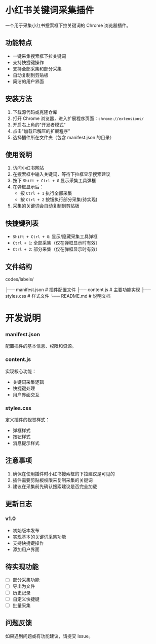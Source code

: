 # 小红书关键词采集插件

一个用于采集小红书搜索框下拉关键词的 Chrome 浏览器插件。

## 功能特点

- 一键采集搜索框下拉关键词
- 支持快捷键操作
- 支持全部采集和部分采集
- 自动复制到剪贴板
- 简洁的用户界面

## 安装方法

1. 下载源代码或克隆仓库
2. 打开 Chrome 浏览器，进入扩展程序页面：`chrome://extensions/`
3. 开启右上角的"开发者模式"
4. 点击"加载已解压的扩展程序"
5. 选择插件所在文件夹（包含 manifest.json 的目录）

## 使用说明

1. 访问小红书网站
2. 在搜索框中输入关键词，等待下拉框显示搜索建议
3. 按下 `Shift + Ctrl + G` 显示采集工具弹框
4. 在弹框显示后：
   - 按 `Ctrl + 1` 执行全部采集
   - 按 `Ctrl + 2` 按钮执行部分采集(待实现)
5. 采集的关键词会自动复制到剪贴板

## 快捷键列表

- `Shift + Ctrl + G`: 显示/隐藏采集工具弹框
- `Ctrl + 1`: 全部采集（仅在弹框显示时有效）
- `Ctrl + 2`: 部分采集（仅在弹框显示时有效）

## 文件结构

codes/labels/

├── manifest.json # 插件配置文件
├── content.js # 主要功能实现
├── styles.css # 样式文件
└── README.md # 说明文档

# 开发说明

### manifest.json
配置插件的基本信息、权限和资源。

### content.js
实现核心功能：
- 关键词采集逻辑
- 快捷键处理
- 用户界面交互

### styles.css
定义插件的视觉样式：
- 弹框样式
- 按钮样式
- 消息提示样式

## 注意事项

1. 确保在使用插件时小红书搜索框的下拉建议是可见的
2. 插件需要剪贴板权限来复制采集的关键词
3. 建议在采集前先确认搜索建议是否完全加载

## 更新日志

### v1.0
- 初始版本发布
- 实现基本的关键词采集功能
- 支持快捷键操作
- 添加用户界面

## 待实现功能

- [ ] 部分采集功能
- [ ] 导出为文件
- [ ] 历史记录
- [ ] 自定义快捷键
- [ ] 批量采集

## 问题反馈

如果遇到问题或有功能建议，请提交 Issue。

